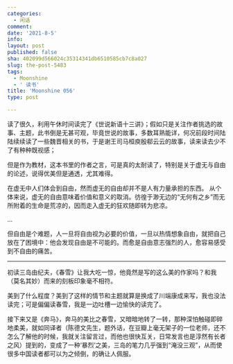 ```yaml
---
categories:
  - 闲话
comment: 
date: '2021-8-5'
info: 
layout: post
published: false
sha: 402099d566024c35314341db6510585cb7c8a027
slug: the-post-5483
tags:
  - Moonshine
  - ' 读书'
title: 'Moonshine 056'
type: post

---
```

读了很久，利用午休时间读完了《世说新语十三讲》；假如只是关注作者挑选的故事、主题，此书倒是无甚可观，毕竟世说的故事，多数耳熟能详，何况前段时间陆陆续续读了一些魏晋相关的书，于是谢王司马桓庾殷郗云云的故事，读来读去少不了有种种既视感；

但是作为教材，这本书里的作者之言，可是真的太耐读了，特别是关于虚无与自由的论述，说得优美但是通透，尤其难得。

> 
在虚无中人们体会到自由，然而虚无的自由却并不是人有力量承担的东西。 从个体来说，虚无的自由意味着价值和意义的取消。彷徨于渺无边的“无何有之乡”而无所附着的生命是荒凉的，因而走入虚无的狂欢随即转为悲凉。   

...
> 
但自由是个难题，人一旦将自由视为必要的价值，一旦以热情想象自由，就把自己放在了困境中：他会发现自由是不可能的。而愈是自由意志强烈的人，愈容易感受到不自由的痛苦。

----

初读三岛由纪夫，《春雪》让我大吃一惊，他竟然是写的这么美的作家吗？和我（莫名其妙）而来的刻板印象毫不相符。

美到了什么程度？美到了这样的情节和主题就算是换成了川端康成来写，我也没法读完；可是偏偏读春雪，我是一边吐槽一边愉快的读完了。

接下来又是《奔马》，奔马的美比之春雪，又暗暗地转了一转，那种深怕触碰即碎地柔美，就如同译者（陈德文先生，题外话，在豆瓣上毫无架子的一位老师，还不怎么了解他的时候，我就关注留言过，而他也很快互关，日常发言也是淳然有长者之风）提到的，变成了一种‘暴烈’之美，三岛的笔力几乎强到“淹没三观”，从而使很多中国读者都可以为之倾倒，的确让人佩服。



